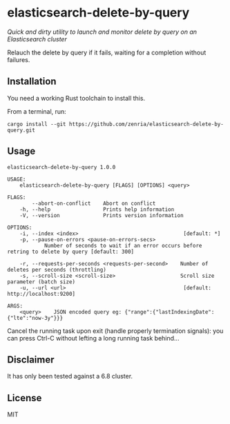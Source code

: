 # elasticsearch-delete-by-query

_Quick and dirty utility to launch and monitor delete by query on an Elasticsearch cluster_

Relauch the delete by query if it fails, waiting for a completion without failures.

## Installation

You need a working Rust toolchain to install this.

From a terminal, run:

```
cargo install --git https://github.com/zenria/elasticsearch-delete-by-query.git
```

## Usage

```
elasticsearch-delete-by-query 1.0.0

USAGE:
    elasticsearch-delete-by-query [FLAGS] [OPTIONS] <query>

FLAGS:
        --abort-on-conflict    Abort on conflict
    -h, --help                 Prints help information
    -V, --version              Prints version information

OPTIONS:
    -i, --index <index>                                  [default: *]
    -p, --pause-on-errors <pause-on-errors-secs>
            Number of seconds to wait if an error occurs before retring to delete by query [default: 300]

    -r, --requests-per-seconds <requests-per-second>    Number of deletes per seconds (throttling)
    -s, --scroll-size <scroll-size>                     Scroll size parameter (batch size)
    -u, --url <url>                                      [default: http://localhost:9200]

ARGS:
    <query>    JSON encoded query eg: {"range":{"lastIndexingDate":{"lte":"now-3y"}}}
```

Cancel the running task upon exit (handle properly termination signals): you can 
press Ctrl-C without lefting a long running task behind...

## Disclaimer

It has only been tested against a 6.8 cluster.

## License

MIT

